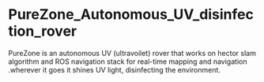 # PureZone_Autonomous_UV_disinfection_rover
PureZone  is an autonomous UV (ultravoilet) rover that works on hector slam algorithm and ROS navigation stack for real-time mapping and navigation .wherever it goes it shines UV light, disinfecting the environment.
